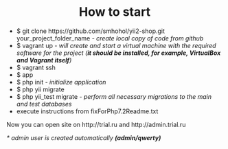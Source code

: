 <h1 align="center">How to start</h1>

<ul>
    <li>$ git clone https://github.com/smhohol/yii2-shop.git your_project_folder_name <i>- create local copy of code from github</i></li>
    <li>$ vagrant up <i>- will create and start a virtual machine with the required software for the project (<b>it should be installed, for example, VirtualBox and Vagrant itself</b>)</i></li>
    <li>$ vagrant ssh</li>
    <li>$ app</li>
    <li>$ php init <i>- initialize application</i></li>
    <li>$ php yii migrate</li>
    <li>$ php yii_test migrate <i>- perform all necessary migrations to the main and test databases</i></li>
	<li>execute instructions from fixForPhp7.2Readme.txt</li>
</ul>

<p>Now you can open site on http://trial.ru and http://admin.trial.ru</p>
<p><i>* admin user is created automatically <b>(admin/qwerty)</b></i></p>